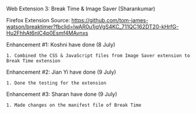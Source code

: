 Web Extension 3: Break Time & Image Saver (Sharankumar)

Firefox Extension Source: https://github.com/tom-james-watson/breaktimer?fbclid=IwAR0u1jqVgS4KC_711QC162DT20-kHrfG-Hu2FhhAt6nlC4p0Esmf4MAvnxs

Enhancement #1: Koshni have done (8 July)

    1. Combined the CSS & JavaScript files from Image Saver extension to Break Time extension
    
Enhancement #2: Jian Yi have done (9 July)

    1. Done the testing for the extension
    
Enhancement #3: Sharan have done (9 July)

    1. Made changes on the manifest file of Break Time
